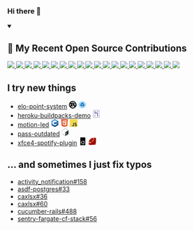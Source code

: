### Hi there 👋

<details open>
  <summary><h2>📘 My Recent Open Source Contributions</h2></summary>

  <div>
    <a href="https://github.com/caxlsx/caxlsx/issues?q=author%3Akiskoza">
      <picture>
        <source
            srcset="https://github-readme-stats.vercel.app/api/pin/?username=caxlsx&repo=caxlsx&show_owner=true&theme=dark"
            media="(prefers-color-scheme: dark)"/>
        <source
            srcset="https://github-readme-stats.vercel.app/api/pin/?username=caxlsx&repo=caxlsx&show_owner=true"
            media="(prefers-color-scheme: light), (prefers-color-scheme: no-preference)"/>
        <img src="https://github-readme-stats.vercel.app/api/pin/?username=caxlsx&repo=caxlsx&show_owner=true"/>
      </picture>
    </a>
    <a href="https://github.com/pulsar-edit/pulsar/issues?q=author%3Akiskoza">
      <picture>
        <source
            srcset="https://github-readme-stats.vercel.app/api/pin/?username=pulsar-edit&repo=pulsar&show_owner=true&theme=dark"
            media="(prefers-color-scheme: dark)"/>
        <source
            srcset="https://github-readme-stats.vercel.app/api/pin/?username=pulsar-edit&repo=pulsar&show_owner=true"
            media="(prefers-color-scheme: light), (prefers-color-scheme: no-preference)"/>
        <img src="https://github-readme-stats.vercel.app/api/pin/?username=pulsar-edit&repo=pulsar&show_owner=true"/>
      </picture>
    </a>
    <a href="https://github.com/DarthSim/overmind/issues?q=author%3Akiskoza">
      <picture>
        <source
            srcset="https://github-readme-stats.vercel.app/api/pin/?username=DarthSim&repo=overmind&show_owner=true&theme=dark"
            media="(prefers-color-scheme: dark)"/>
        <source
            srcset="https://github-readme-stats.vercel.app/api/pin/?username=DarthSim&repo=overmind&show_owner=true"
            media="(prefers-color-scheme: light), (prefers-color-scheme: no-preference)"/>
        <img src="https://github-readme-stats.vercel.app/api/pin/?username=DarthSim&repo=overmind&show_owner=true"/>
      </picture>
    </a>
    <a href="https://github.com/caxlsx/caxlsx_rails/issues?q=author%3Akiskoza">
      <picture>
        <source
            srcset="https://github-readme-stats.vercel.app/api/pin/?username=caxlsx&repo=caxlsx_rails&show_owner=true&theme=dark"
            media="(prefers-color-scheme: dark)"/>
        <source
            srcset="https://github-readme-stats.vercel.app/api/pin/?username=caxlsx&repo=caxlsx_rails&show_owner=true"
            media="(prefers-color-scheme: light), (prefers-color-scheme: no-preference)"/>
        <img src="https://github-readme-stats.vercel.app/api/pin/?username=caxlsx&repo=caxlsx_rails&show_owner=true"/>
      </picture>
    </a>
    <a href="https://github.com/hotwired/turbo-android/issues?q=author%3Akiskoza">
      <picture>
        <source
            srcset="https://github-readme-stats.vercel.app/api/pin/?username=hotwired&repo=turbo-android&show_owner=true&theme=dark"
            media="(prefers-color-scheme: dark)"/>
        <source
            srcset="https://github-readme-stats.vercel.app/api/pin/?username=hotwired&repo=turbo-android&show_owner=true"
            media="(prefers-color-scheme: light), (prefers-color-scheme: no-preference)"/>
        <img src="https://github-readme-stats.vercel.app/api/pin/?username=hotwired&repo=turbo-android&show_owner=true"/>
      </picture>
    </a>
    <a href="https://github.com/filestack/filestack-js/issues?q=author%3Akiskoza">
      <picture>
        <source
            srcset="https://github-readme-stats.vercel.app/api/pin/?username=filestack&repo=filestack-js&show_owner=true&theme=dark"
            media="(prefers-color-scheme: dark)"/>
        <source
            srcset="https://github-readme-stats.vercel.app/api/pin/?username=filestack&repo=filestack-js&show_owner=true"
            media="(prefers-color-scheme: light), (prefers-color-scheme: no-preference)"/>
        <img src="https://github-readme-stats.vercel.app/api/pin/?username=filestack&repo=filestack-js&show_owner=true"/>
      </picture>
    </a>
    <a href="https://github.com/mhanberg/lazyasdf/issues?q=author%3Akiskoza">
      <picture>
        <source
            srcset="https://github-readme-stats.vercel.app/api/pin/?username=mhanberg&repo=lazyasdf&show_owner=true&theme=dark"
            media="(prefers-color-scheme: dark)"/>
        <source
            srcset="https://github-readme-stats.vercel.app/api/pin/?username=mhanberg&repo=lazyasdf&show_owner=true"
            media="(prefers-color-scheme: light), (prefers-color-scheme: no-preference)"/>
        <img src="https://github-readme-stats.vercel.app/api/pin/?username=mhanberg&repo=lazyasdf&show_owner=true"/>
      </picture>
    </a>
    <a href="https://github.com/alxlion/eyeloupe/issues?q=author%3Akiskoza">
      <picture>
        <source
            srcset="https://github-readme-stats.vercel.app/api/pin/?username=alxlion&repo=eyeloupe&show_owner=true&theme=dark"
            media="(prefers-color-scheme: dark)"/>
        <source
            srcset="https://github-readme-stats.vercel.app/api/pin/?username=alxlion&repo=eyeloupe&show_owner=true"
            media="(prefers-color-scheme: light), (prefers-color-scheme: no-preference)"/>
        <img src="https://github-readme-stats.vercel.app/api/pin/?username=alxlion&repo=eyeloupe&show_owner=true"/>
      </picture>
    </a>
    <a href="https://github.com/kiskoza/Above-and-Beyond/issues?q=author%3Akiskoza">
      <picture>
        <source
            srcset="https://github-readme-stats.vercel.app/api/pin/?username=kiskoza&repo=Above-and-Beyond&show_owner=true&theme=dark"
            media="(prefers-color-scheme: dark)"/>
        <source
            srcset="https://github-readme-stats.vercel.app/api/pin/?username=kiskoza&repo=Above-and-Beyond&show_owner=true"
            media="(prefers-color-scheme: light), (prefers-color-scheme: no-preference)"/>
        <img src="https://github-readme-stats.vercel.app/api/pin/?username=kiskoza&repo=Above-and-Beyond&show_owner=true"/>
      </picture>
    </a>
    <a href="https://github.com/grosser/parallel_tests/issues?q=author%3Akiskoza">
      <picture>
        <source
            srcset="https://github-readme-stats.vercel.app/api/pin/?username=grosser&repo=parallel_tests&show_owner=true&theme=dark"
            media="(prefers-color-scheme: dark)"/>
        <source
            srcset="https://github-readme-stats.vercel.app/api/pin/?username=grosser&repo=parallel_tests&show_owner=true"
            media="(prefers-color-scheme: light), (prefers-color-scheme: no-preference)"/>
        <img src="https://github-readme-stats.vercel.app/api/pin/?username=grosser&repo=parallel_tests&show_owner=true"/>
      </picture>
    </a>
    <a href="https://github.com/willnet/committee-rails/issues?q=author%3Akiskoza">
      <picture>
        <source
            srcset="https://github-readme-stats.vercel.app/api/pin/?username=willnet&repo=committee-rails&show_owner=true&theme=dark"
            media="(prefers-color-scheme: dark)"/>
        <source
            srcset="https://github-readme-stats.vercel.app/api/pin/?username=willnet&repo=committee-rails&show_owner=true"
            media="(prefers-color-scheme: light), (prefers-color-scheme: no-preference)"/>
        <img src="https://github-readme-stats.vercel.app/api/pin/?username=willnet&repo=committee-rails&show_owner=true"/>
      </picture>
    </a>
    <a href="https://github.com/simukappu/activity_notification/issues?q=author%3Akiskoza">
      <picture>
        <source
            srcset="https://github-readme-stats.vercel.app/api/pin/?username=simukappu&repo=activity_notification&show_owner=true&theme=dark"
            media="(prefers-color-scheme: dark)"/>
        <source
            srcset="https://github-readme-stats.vercel.app/api/pin/?username=simukappu&repo=activity_notification&show_owner=true"
            media="(prefers-color-scheme: light), (prefers-color-scheme: no-preference)"/>
        <img src="https://github-readme-stats.vercel.app/api/pin/?username=simukappu&repo=activity_notification&show_owner=true"/>
      </picture>
    </a>
    <a href="https://github.com/fnando/i18n/issues?q=author%3Akiskoza">
      <picture>
        <source
            srcset="https://github-readme-stats.vercel.app/api/pin/?username=fnando&repo=i18n&show_owner=true&theme=dark"
            media="(prefers-color-scheme: dark)"/>
        <source
            srcset="https://github-readme-stats.vercel.app/api/pin/?username=fnando&repo=i18n&show_owner=true"
            media="(prefers-color-scheme: light), (prefers-color-scheme: no-preference)"/>
        <img src="https://github-readme-stats.vercel.app/api/pin/?username=fnando&repo=i18n&show_owner=true"/>
      </picture>
    </a>
    <a href="https://github.com/faker-ruby/faker/issues?q=author%3Akiskoza">
      <picture>
        <source
            srcset="https://github-readme-stats.vercel.app/api/pin/?username=faker-ruby&repo=faker&show_owner=true&theme=dark"
            media="(prefers-color-scheme: dark)"/>
        <source
            srcset="https://github-readme-stats.vercel.app/api/pin/?username=faker-ruby&repo=faker&show_owner=true"
            media="(prefers-color-scheme: light), (prefers-color-scheme: no-preference)"/>
        <img src="https://github-readme-stats.vercel.app/api/pin/?username=faker-ruby&repo=faker&show_owner=true"/>
      </picture>
    </a>
    <a href="https://github.com/github/advisory-database/issues?q=author%3Akiskoza">
      <picture>
        <source
            srcset="https://github-readme-stats.vercel.app/api/pin/?username=github&repo=advisory-database&show_owner=true&theme=dark"
            media="(prefers-color-scheme: dark)"/>
        <source
            srcset="https://github-readme-stats.vercel.app/api/pin/?username=github&repo=advisory-database&show_owner=true"
            media="(prefers-color-scheme: light), (prefers-color-scheme: no-preference)"/>
        <img src="https://github-readme-stats.vercel.app/api/pin/?username=github&repo=advisory-database&show_owner=true"/>
      </picture>
    </a>
    <a href="https://github.com/denysdovhan/vacuum-card/issues?q=author%3Akiskoza">
      <picture>
        <source
            srcset="https://github-readme-stats.vercel.app/api/pin/?username=denysdovhan&repo=vacuum-card&show_owner=true&theme=dark"
            media="(prefers-color-scheme: dark)"/>
        <source
            srcset="https://github-readme-stats.vercel.app/api/pin/?username=denysdovhan&repo=vacuum-card&show_owner=true"
            media="(prefers-color-scheme: light), (prefers-color-scheme: no-preference)"/>
        <img src="https://github-readme-stats.vercel.app/api/pin/?username=denysdovhan&repo=vacuum-card&show_owner=true"/>
      </picture>
    </a>
    <a href="https://github.com/xzyfer/sass-graph/issues?q=author%3Akiskoza">
      <picture>
        <source
            srcset="https://github-readme-stats.vercel.app/api/pin/?username=xzyfer&repo=sass-graph&show_owner=true&theme=dark"
            media="(prefers-color-scheme: dark)"/>
        <source
            srcset="https://github-readme-stats.vercel.app/api/pin/?username=xzyfer&repo=sass-graph&show_owner=true"
            media="(prefers-color-scheme: light), (prefers-color-scheme: no-preference)"/>
        <img src="https://github-readme-stats.vercel.app/api/pin/?username=xzyfer&repo=sass-graph&show_owner=true"/>
      </picture>
    </a>
    <a href="https://github.com/tokland/arch-bootstrap/issues?q=author%3Akiskoza">
      <picture>
        <source
            srcset="https://github-readme-stats.vercel.app/api/pin/?username=tokland&repo=arch-bootstrap&show_owner=true&theme=dark"
            media="(prefers-color-scheme: dark)"/>
        <source
            srcset="https://github-readme-stats.vercel.app/api/pin/?username=tokland&repo=arch-bootstrap&show_owner=true"
            media="(prefers-color-scheme: light), (prefers-color-scheme: no-preference)"/>
        <img src="https://github-readme-stats.vercel.app/api/pin/?username=tokland&repo=arch-bootstrap&show_owner=true"/>
      </picture>
    </a>
    <a href="https://github.com/rails/marcel/issues?q=author%3Akiskoza">
      <picture>
        <source
            srcset="https://github-readme-stats.vercel.app/api/pin/?username=rails&repo=marcel&show_owner=true&theme=dark"
            media="(prefers-color-scheme: dark)"/>
        <source
            srcset="https://github-readme-stats.vercel.app/api/pin/?username=rails&repo=marcel&show_owner=true"
            media="(prefers-color-scheme: light), (prefers-color-scheme: no-preference)"/>
        <img src="https://github-readme-stats.vercel.app/api/pin/?username=rails&repo=marcel&show_owner=true"/>
      </picture>
    </a>
    <a href="https://github.com/DmitryTsepelev/rubocop-graphql/issues?q=author%3Akiskoza">
      <picture>
        <source
            srcset="https://github-readme-stats.vercel.app/api/pin/?username=DmitryTsepelev&repo=rubocop-graphql&show_owner=true&theme=dark"
            media="(prefers-color-scheme: dark)"/>
        <source
            srcset="https://github-readme-stats.vercel.app/api/pin/?username=DmitryTsepelev&repo=rubocop-graphql&show_owner=true"
            media="(prefers-color-scheme: light), (prefers-color-scheme: no-preference)"/>
        <img src="https://github-readme-stats.vercel.app/api/pin/?username=DmitryTsepelev&repo=rubocop-graphql&show_owner=true"/>
      </picture>
    </a>
  </div>

</details>

## I try new things

- [elo-point-system](https://github.com/kiskoza/elo-point-system) <img src="https://raw.githubusercontent.com/devicons/devicon/master/icons/rust/rust-plain.svg" alt="rust" width="18" height="18"/> <img src="https://raw.githubusercontent.com/devicons/devicon/master/icons/webpack/webpack-original.svg" alt="webpack" width="18" height="18"/>
- [heroku-buildpacks-demo](https://github.com/kiskoza/heroku-buildpacks-demo) <img src="https://raw.githubusercontent.com/devicons/devicon/master/icons/heroku/heroku-original.svg" alt="heroku" width="18" height="18"/>
- [motion-led](https://github.com/kiskoza/motion-led) <img src="https://raw.githubusercontent.com/devicons/devicon/master/icons/cplusplus/cplusplus-original.svg" alt="cpp" width="18" height="18"/> <img src="https://raw.githubusercontent.com/devicons/devicon/master/icons/html5/html5-original.svg" alt="html5" width="18" height="18"/> <img src="https://raw.githubusercontent.com/devicons/devicon/master/icons/javascript/javascript-original.svg" alt="javascript" width="18" height="18"/>
- [pass-outdated](https://github.com/kiskoza/pass-outdated) <img src="https://raw.githubusercontent.com/devicons/devicon/master/icons/bash/bash-original.svg" alt="bash" width="18" height="18"/>
- [xfce4-spotify-plugin](https://github.com/kiskoza/xfce4-spotify-plugin) <img src="https://raw.githubusercontent.com/devicons/devicon/master/icons/ubuntu/ubuntu-plain.svg" alt="ubuntu" width="18" height="18"/> <img src="https://raw.githubusercontent.com/devicons/devicon/master/icons/ruby/ruby-original.svg" alt="ruby" width="18" height="18"/>

## ... and sometimes I just fix typos

- [activity_notification#158](https://github.com/simukappu/activity_notification/pull/158)
- [asdf-postgres#33](https://github.com/smashedtoatoms/asdf-postgres/pull/33)
- [caxlsx#36](https://github.com/caxlsx/caxlsx/pull/36)
- [caxlsx#60](https://github.com/caxlsx/caxlsx/pull/60)
- [cucumber-rails#488](https://github.com/cucumber/cucumber-rails/pull/488)
- [sentry-fargate-cf-stack#56](https://github.com/Rungutan/sentry-fargate-cf-stack/pull/56)
